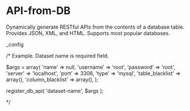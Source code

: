 # API-from-DB
Dynamically generate RESTful APIs from the contents of a database table. Provides JSON, XML, and HTML. Supports most popular databases.


_config

/*
Example. Dataset name is  required field.

$args = array( 
            'name' => null,
            'username' => 'root',
            'password' => 'root',
            'server' => 'localhost',
            'port' => 3306,
            'type' => 'mysql',
            'table_blacklist' => array(),
            'column_blacklist' => array(),
);

register_db_api( 'dataset-name', $args );

*/
